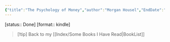 ```yaml
---
{"title":"The Psychology of Money","author":"Morgan Housel","EndDate":"2023-11-18","publisher":"Harriman House","dg-publish":true,"permalink":"/BookNotes/The Psychology of Money/","dgPassFrontmatter":true,"noteIcon":""}
---
```


[status:: Done]
[format:: kindle]

>[!tip] Back to my [[Index/Some Books I Have Read\|BookList]]